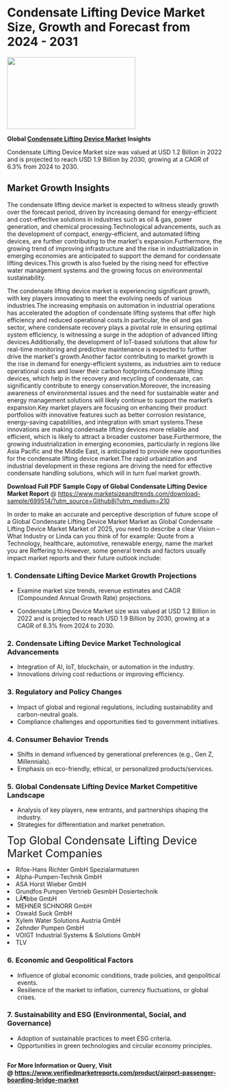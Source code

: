 <H1>Condensate Lifting Device Market Size, Growth and Forecast from 2024 - 2031</H1><img class="aligncenter size-medium wp-image-584254" src="https://thirdeyenews.in/wp-content/uploads/2024/09/Global-Market-Research-300x168.jpeg" alt="" width="300" height="168" /><p><strong>Global&nbsp;<a href="https://www.marketsizeandtrends.com/download-sample/699514/?utm_source=Github8j?utm_medium=210">Condensate Lifting Device Market</a> Insights</strong></p><p>Condensate Lifting Device Market size was valued at USD 1.2 Billion in 2022 and is projected to reach USD 1.9 Billion by 2030, growing at a CAGR of 6.3% from 2024 to 2030.</p><p><h2>Market Growth Insights</h2> <p>The condensate lifting device market is expected to witness steady growth over the forecast period, driven by increasing demand for energy-efficient and cost-effective solutions in industries such as oil & gas, power generation, and chemical processing.Technological advancements, such as the development of compact, energy-efficient, and automated lifting devices, are further contributing to the market's expansion.Furthermore, the growing trend of improving infrastructure and the rise in industrialization in emerging economies are anticipated to support the demand for condensate lifting devices.This growth is also fueled by the rising need for effective water management systems and the growing focus on environmental sustainability.</p> <p>The condensate lifting device market is experiencing significant growth, with key players innovating to meet the evolving needs of various industries.The increasing emphasis on automation in industrial operations has accelerated the adoption of condensate lifting systems that offer high efficiency and reduced operational costs.In particular, the oil and gas sector, where condensate recovery plays a pivotal role in ensuring optimal system efficiency, is witnessing a surge in the adoption of advanced lifting devices.Additionally, the development of IoT-based solutions that allow for real-time monitoring and predictive maintenance is expected to further drive the market's growth.Another factor contributing to market growth is the rise in demand for energy-efficient systems, as industries aim to reduce operational costs and lower their carbon footprints.Condensate lifting devices, which help in the recovery and recycling of condensate, can significantly contribute to energy conservation.Moreover, the increasing awareness of environmental issues and the need for sustainable water and energy management solutions will likely continue to support the market’s expansion.Key market players are focusing on enhancing their product portfolios with innovative features such as better corrosion resistance, energy-saving capabilities, and integration with smart systems.These innovations are making condensate lifting devices more reliable and efficient, which is likely to attract a broader customer base.Furthermore, the growing industrialization in emerging economies, particularly in regions like Asia Pacific and the Middle East, is anticipated to provide new opportunities for the condensate lifting device market.The rapid urbanization and industrial development in these regions are driving the need for effective condensate handling solutions, which will in turn fuel market growth.<p><span class=""><strong>Download Full PDF Sample Copy of Global Condensate Lifting Device Market Report</strong> @ <a href="https://www.marketsizeandtrends.com/download-sample/699514/?utm_source=Github8j?utm_medium=210" target="_blank">https://www.marketsizeandtrends.com/download-sample/699514/?utm_source=Github8j?utm_medium=210</a></span></p><p>In order to make an accurate and perceptive description of future scope of a Global&nbsp;Condensate Lifting Device Market Market as Global&nbsp;Condensate Lifting Device Market Market of 2025, you need to describe a clear Vision &ndash; What Industry or Linda can you think of for example: Quote from a Technology, healthcare, automotive, renewable energy, name the market you are Reffering to.However, some general trends and factors usually impact market reports and their future outlook include:</p><h3>1.&nbsp;<strong>Condensate Lifting Device Market Growth Projections</strong></h3><ul><li>Examine market size trends, revenue estimates and CAGR (Compounded Annual Growth Rate) projections.</li><li><p>Condensate Lifting Device Market size was valued at USD 1.2 Billion in 2022 and is projected to reach USD 1.9 Billion by 2030, growing at a CAGR of 6.3% from 2024 to 2030.</p></li></ul><h3>2.&nbsp;<strong>Condensate Lifting Device Market Technological Advancements</strong></h3><ul><li>Integration of AI, IoT, blockchain, or automation in the industry.</li><li>Innovations driving cost reductions or improving efficiency.</li></ul><h3>3.&nbsp;<strong>Regulatory and Policy Changes</strong></h3><ul><li>Impact of global and regional regulations, including sustainability and carbon-neutral goals.</li><li>Compliance challenges and opportunities tied to government initiatives.</li></ul><h3>4.&nbsp;<strong>Consumer Behavior Trends</strong></h3><ul><li>Shifts in demand influenced by generational preferences (e.g., Gen Z, Millennials).</li><li>Emphasis on eco-friendly, ethical, or personalized products/services.</li></ul><h3>5.&nbsp;<strong>Global Condensate Lifting Device Market Competitive Landscape</strong></h3><ul><li>Analysis of key players, new entrants, and partnerships shaping the industry.</li><li>Strategies for differentiation and market penetration.</li></ul><p data-pm-slice="1 1 []"><span style="color: inherit; font-family: inherit; font-size: 25px;">Top Global Condensate Lifting Device Market Companies</span></p><div class="" data-test-id=""><p><li>Rifox-Hans Richter GmbH Spezialarmaturen</li><li> Alpha-Pumpen-Technik GmbH</li><li> ASA Horst Wieber GmbH</li><li> Grundfos Pumpen Vertrieb GesmbH Dosiertechnik</li><li> LÃ¶bbe GmbH</li><li> MEHNER SCHNORR GmbH</li><li> Oswald Suck GmbH</li><li> Xylem Water Solutions Austria GmbH</li><li> Zehnder Pumpen GmbH</li><li> VOIGT Industrial Systems & Solutions GmbH</li><li> TLV</li></p></div><h3>6.&nbsp;<strong>Economic and Geopolitical Factors</strong></h3><ul><li>Influence of global economic conditions, trade policies, and geopolitical events.</li><li>Resilience of the market to inflation, currency fluctuations, or global crises.</li></ul><h3>7.&nbsp;<strong>Sustainability and ESG (Environmental, Social, and Governance)</strong></h3><ul><li>Adoption of sustainable practices to meet ESG criteria.</li><li>Opportunities in green technologies and circular economy principles.</li></ul><h2><strong style="font-size: 14px;">For More Information or Query, Visit @&nbsp;</strong><a style="background-color: #ffffff; font-size: 14px;" href="https://www.marketsizeandtrends.com/report/condensate-lifting-device-market/" target="_blank">https://www.verifiedmarketreports.com/product/airport-passenger-boarding-bridge-market</a></h2>